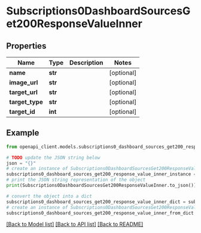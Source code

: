 # Subscriptions0DashboardSourcesGet200ResponseValueInner


## Properties

Name | Type | Description | Notes
------------ | ------------- | ------------- | -------------
**name** | **str** |  | [optional] 
**image_url** | **str** |  | [optional] 
**target_url** | **str** |  | [optional] 
**target_type** | **str** |  | [optional] 
**target_id** | **int** |  | [optional] 

## Example

```python
from openapi_client.models.subscriptions0_dashboard_sources_get200_response_value_inner import Subscriptions0DashboardSourcesGet200ResponseValueInner

# TODO update the JSON string below
json = "{}"
# create an instance of Subscriptions0DashboardSourcesGet200ResponseValueInner from a JSON string
subscriptions0_dashboard_sources_get200_response_value_inner_instance = Subscriptions0DashboardSourcesGet200ResponseValueInner.from_json(json)
# print the JSON string representation of the object
print(Subscriptions0DashboardSourcesGet200ResponseValueInner.to_json())

# convert the object into a dict
subscriptions0_dashboard_sources_get200_response_value_inner_dict = subscriptions0_dashboard_sources_get200_response_value_inner_instance.to_dict()
# create an instance of Subscriptions0DashboardSourcesGet200ResponseValueInner from a dict
subscriptions0_dashboard_sources_get200_response_value_inner_from_dict = Subscriptions0DashboardSourcesGet200ResponseValueInner.from_dict(subscriptions0_dashboard_sources_get200_response_value_inner_dict)
```
[[Back to Model list]](../README.md#documentation-for-models) [[Back to API list]](../README.md#documentation-for-api-endpoints) [[Back to README]](../README.md)


